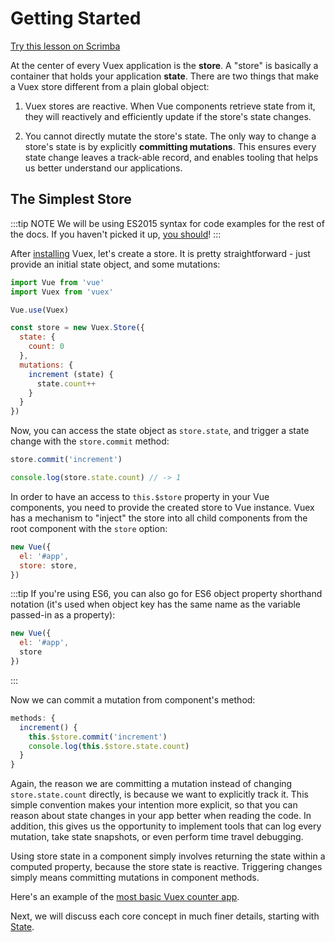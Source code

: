 # Getting Started

<div class="scrimba"><a href="https://scrimba.com/p/pnyzgAP/cMPa2Uk" target="_blank" rel="noopener noreferrer">Try this lesson on Scrimba</a></div>

At the center of every Vuex application is the **store**. A <span class='definition'>"store"</span> is basically a container that holds your application **state**. There are two things that make a Vuex store different from a plain global object:

1. Vuex stores are <span class='definition'>reactive</span>. When Vue components retrieve state from it, they will reactively and efficiently update if the store's state changes.

2. <span class='definition'>You cannot directly mutate</span> the store's state. The only way to change a store's state is by <span class='definition'>explicitly **committing mutations**</span>. This ensures <span class='important'>every state change leaves a track-able record</span>, and enables tooling that helps us better understand our applications.

## The Simplest Store

:::tip NOTE
We will be using ES2015 syntax for code examples for the rest of the docs. If you haven't picked it up, [you should](https://babeljs.io/docs/learn-es2015/)!
:::

After [installing](../installation.md) Vuex, let's create a store. It is pretty straightforward - just provide an initial state object, and some mutations:

```js
import Vue from 'vue'
import Vuex from 'vuex'

Vue.use(Vuex)

const store = new Vuex.Store({
  state: {
    count: 0
  },
  mutations: {
    increment (state) {
      state.count++
    }
  }
})
```

Now, you can access the state object as `store.state`, and trigger a state change with the `store.commit` method:

```js
store.commit('increment')

console.log(store.state.count) // -> 1
```

In order to have an access to `this.$store` property in your Vue components, you need to provide the created store to Vue instance. Vuex has a mechanism to <span class='definition'>"inject" the store</span> into all child components from the root component <span class='important'>with the `store` option</span>:

```js
new Vue({
  el: '#app',
  store: store,
})
```

:::tip
If you're using ES6, you can also go for <span class='definition'>ES6 object property shorthand notation</span> (it's used when object key has the same name as the variable passed-in as a property):

```js
new Vue({
  el: '#app',
  store
})
```
:::

Now we can commit a mutation from component's method:

```js
methods: {
  increment() {
    this.$store.commit('increment')
    console.log(this.$store.state.count)
  }
}
```

Again<span class='definition'>, the reason we are committing a mutation instead of changing `store.state.count` directly</span>, is because we want to explicitly track it. This simple convention <span class='important'>makes your intention more explicit, so that you can reason about state changes in your app better when reading the code</span>. In addition, this gives us the opportunity to implement <span class='important'>tools that can log every mutation, take state snapshots, or even perform time travel debugging</span>.

<span class='definition'>Using store state in a component</span> simply involves returning the state within a computed property, because the <span class='important'>store state is reactive</span>. Triggering changes simply means committing mutations in component methods.

Here's an example of the [most basic Vuex counter app](https://jsfiddle.net/n9jmu5v7/1269/).

Next, we will discuss each core concept in much finer details, starting with [State](state.md).
